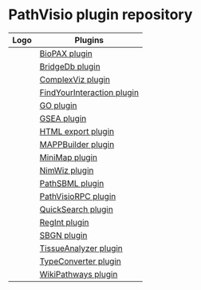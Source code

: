 # PathVisio plugin repository
| Logo     | Plugins                           | 
| -------- | --------------------------------- |
|  | [BioPAX plugin](biopax.md) | 
|   | [BridgeDb plugin](bridgedb.md) | 
|   | [ComplexViz plugin](complexviz.md) | 
|   | [FindYourInteraction plugin](fyi.md) | 
|   | [GO plugin](go.md) | 
|   | [GSEA plugin](gsea.md) | 
|   | [HTML export plugin](html.md) | 
|   | [MAPPBuilder plugin](mappbuilder.md) | 
|   | [MiniMap plugin](minimap.md) | 
|   | [NimWiz plugin](nimwiz.md) | 
|   | [PathSBML plugin](pathsbml.md) | 
|   | [PathVisioRPC plugin](pathvisiorpc.md) | 
|   | [QuickSearch plugin](quicksearch.md) | 
|   | [RegInt plugin](regint.md) | 
|   | [SBGN plugin](sbgn.md) | 
|   | [TissueAnalyzer plugin](tissueanalyzer.md) | 
|   | [TypeConverter plugin](typeconverter.md) | 
|   | [WikiPathways plugin](wikipathways.md) |
